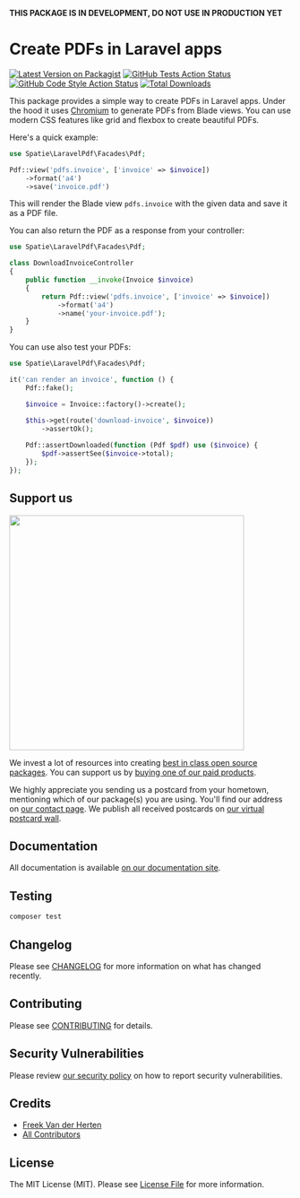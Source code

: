 **THIS PACKAGE IS IN DEVELOPMENT, DO NOT USE IN PRODUCTION YET**

# Create PDFs in Laravel apps

[![Latest Version on Packagist](https://img.shields.io/packagist/v/spatie/laravel-pdf.svg?style=flat-square)](https://packagist.org/packages/spatie/laravel-pdf)
[![GitHub Tests Action Status](https://img.shields.io/github/actions/workflow/status/spatie/laravel-pdf/run-tests.yml?branch=main&label=tests&style=flat-square)](https://github.com/spatie/laravel-pdf/actions?query=workflow%3Arun-tests+branch%3Amain)
[![GitHub Code Style Action Status](https://img.shields.io/github/actions/workflow/status/spatie/laravel-pdf/fix-php-code-style-issues.yml?branch=main&label=code%20style&style=flat-square)](https://github.com/spatie/laravel-pdf/actions?query=workflow%3A"Fix+PHP+code+style+issues"+branch%3Amain)
[![Total Downloads](https://img.shields.io/packagist/dt/spatie/laravel-pdf.svg?style=flat-square)](https://packagist.org/packages/spatie/laravel-pdf)

This package provides a simple way to create PDFs in Laravel apps. Under the hood it uses [Chromium](https://www.chromium.org/chromium-projects/) to generate PDFs from Blade views. You can use modern CSS features like grid and flexbox to create beautiful PDFs.

Here's a quick example:

```php
use Spatie\LaravelPdf\Facades\Pdf;

Pdf::view('pdfs.invoice', ['invoice' => $invoice])
    ->format('a4')
    ->save('invoice.pdf')
```

This will render the Blade view `pdfs.invoice` with the given data and save it as a PDF file.

You can also return the PDF as a response from your controller:

```php
use Spatie\LaravelPdf\Facades\Pdf;

class DownloadInvoiceController
{
    public function __invoke(Invoice $invoice)
    {
        return Pdf::view('pdfs.invoice', ['invoice' => $invoice])
            ->format('a4')
            ->name('your-invoice.pdf');
    }
}
```

You can use also test your PDFs:

```php
use Spatie\LaravelPdf\Facades\Pdf;

it('can render an invoice', function () {
    Pdf::fake();

    $invoice = Invoice::factory()->create();

    $this->get(route('download-invoice', $invoice))
        ->assertOk();
        
    Pdf::assertDownloaded(function (Pdf $pdf) use ($invoice) {
        $pdf->assertSee($invoice->total);
    });
});
```

## Support us

[<img src="https://github-ads.s3.eu-central-1.amazonaws.com/laravel-pdf.jpg?t=1" width="419px" />](https://spatie.be/github-ad-click/laravel-pdf)

We invest a lot of resources into creating [best in class open source packages](https://spatie.be/open-source). You can support us by [buying one of our paid products](https://spatie.be/open-source/support-us).

We highly appreciate you sending us a postcard from your hometown, mentioning which of our package(s) you are using. You'll find our address on [our contact page](https://spatie.be/about-us). We publish all received postcards on [our virtual postcard wall](https://spatie.be/open-source/postcards).

## Documentation

All documentation is available [on our documentation site](https://spatie.be/docs/laravel-pdf).

## Testing

```bash
composer test
```

## Changelog

Please see [CHANGELOG](CHANGELOG.md) for more information on what has changed recently.

## Contributing

Please see [CONTRIBUTING](CONTRIBUTING.md) for details.

## Security Vulnerabilities

Please review [our security policy](../../security/policy) on how to report security vulnerabilities.

## Credits

- [Freek Van der Herten](https://github.com/freekmurze)
- [All Contributors](../../contributors)

## License

The MIT License (MIT). Please see [License File](LICENSE.md) for more information.
